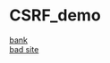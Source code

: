 # CSRF_demo
[bank](https://paul90317.github.io/CSRF_demo/)  
[bad site](http://paul90317.github.io/CSRF_demo/badsite.html)
